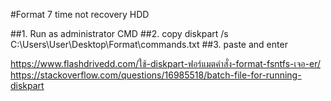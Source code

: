 #Format 7 time not recovery HDD

##1. Run as administrator CMD
##2. copy diskpart /s C:\Users\User\Desktop\Format\commands.txt
##3. paste and enter

https://www.flashdrivedd.com/ใช้-diskpart-ฟอร์แมตคำสั่ง-format-fsntfs-เจอ-er/
https://stackoverflow.com/questions/16985518/batch-file-for-running-diskpart
